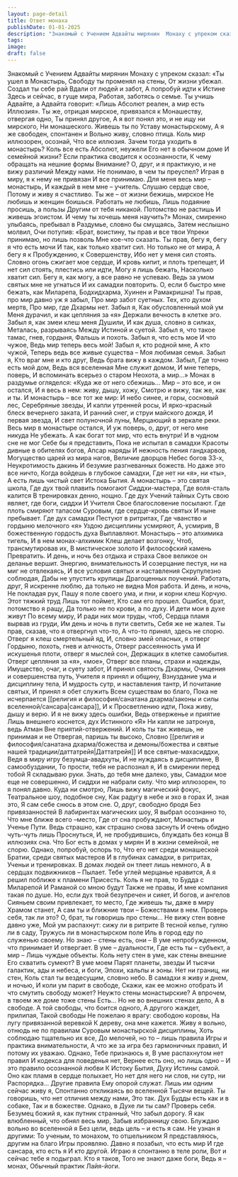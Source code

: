```yaml
---
layout: page-detail
title: Ответ монаха
publishDate: 01-01-2025
description: "Знакомый с Учением Адвайты мирянин  Монаху с упреком сказал:  «Ты ушел в Монастырь,  Свободу ты променял на стены,  От жизни убежал. Создал ты себе рай  Вдали от людей и забот,  А попробуй идти к Истине  Здесь и сейчас, в гуще мира,  Работая, заботясь о семье..."
tags:
image:
draft: false
---
```

Знакомый с Учением Адвайты мирянин  Монаху с упреком сказал:  «Ты ушел в Монастырь,  Свободу ты променял на стены,  От жизни убежал. Создал ты себе рай  Вдали от людей и забот,  А попробуй идти к Истине  Здесь и сейчас, в гуще мира,  Работая, заботясь о семье.  Ты учишь Адвайте, а Адвайта говорит:  «Лишь Абсолют реален, а мир есть  Иллюзия».  Ты же, отрицая мирское, привязался к  Монашеству, отвергая одно,  Ты принял другое,  А я вот понял это, и не ищу ни мирского,  Ни монашеского.  Живешь ты по Уставу монастырскому,  А я же свободен, спонтанен и  Вольно живу, словно птица.  Коль мир иллюзорен, осознай,  Что все иллюзия.  Зачем тогда уходить в монастырь?  Коль все есть Абсолют, неужели  Его нет в обычном доме  И семейной жизни?  Если практика сводится к осознанности,  К чему обращать на нешние формы  Внимание?  О, друг, и я практикую, и не вижу различий  Между нами.  Не понимаю, в чем ты преуспел?  Играя в миру, я к нему не привязан  И все принимаю.  Для меня весь мир – монастырь,  И каждый в нем мне – учитель.  Слушаю сердце свое,  Потому и живу я счастливо.  Ты же – от жизни бежишь, мирское  Не любишь и женщин боишься.  Работать не любишь,  Лишь подаяние просишь, а пользы  Другим от тебя никакой.  Потомство не растишь  И живешь эгоистом.  И чему ты хочешь меня научить?»  Монах, смиренно улыбаясь, пребывал в Раздумье, словно бы смущаясь, Затем неслышно молвил,  Очи потупив:  «Брат, воистину, ты прав и все твои Упреки принимаю, но лишь позволь  Мне кое-что сказать.  Ты прав, бегу я, бегу я что есть мочи  И так, как только хватит сил.  Но только не от мира,  А бегу я к Пробуждению, к Совершенству,  Ибо нет у меня сил стоять.  Словно огонь сжигает мое сердце,  И кровь кипит, и плоть трепещет,  И нет сил стоять, плестись или идти,  Могу я лишь бежать,  Насколько хватит сил.  Бегу я, как могу, а все равно не успеваю.  Ведь за умом святых мне не угнаться  И их самадхи повторить.  О, если б быстро мне бежать, как Миларепа,  Бодхидхарма, Хуинен и Рамакришна!  Ты прав, про мир давно уж я забыл,  Про мир забот суетных.  Тех, кто духом мертв,  Про мир, где Дхармы нет. Забыл я,  Как обусловленный мой ум  Меня дурачил, и как цепляния за «я»  Держали вечность в клетке эго.  Забыл я, как змеи клеш меня Душили,  И как душа, словно в силках,  Металась, разрываясь  Между Истиной и суетой.  Забыл я, что такое тамас, гнев, гордыня,  Фальшь и похоть. Забыл я, что есть мое  И что чужое,  Ведь мир теперь весь мой!  Забыл я, кто родной мне,  А кто чужой,  Теперь ведь все живые существа –  Моя любимая семья. Забыл я,  Кто враг мне и кто друг,  Ведь брата вижу в каждом. Забыл,  Где точно есть мой дом,  Ведь вся вселенная  Мне служит домом,  И мне теперь, поверь,  И вспоминать всерьез о старом  Неохота, а мир…»  Монах в раздумье огляделся:  «Куда же от него сбежишь...  Мир – это все, и он остался,  И я весь в нем: живу, дышу, хожу,  Смотрю и вижу, так же, как и ты.  И монастырь – все тот же мир:  И небо синее, и горы, сосновый лес,  Серебряные звезды,  И капли утренней росы,  И ярко-красный блеск вечернего заката,  И ранний снег, и струи майского дождя,  И первая звезда,  И свет полуночной луны,  Мерцающий в зеркале реки.  Весь мир в монастыре остался,  И уж поверь, о, друг, от него мне никуда  Не убежать.  А как богат тот мир, что есть внутри!  И в чудном сне не мог  Себе бы я представить,  Пока не испытал в самадхи  Красоты дивные в обителях богов,  Апсар наряды  И нежность пения гандхарвов,  Могущество царей из мира нагов,  Величие дворцов Небес богов 33-х,  Неукротимость дакинь  И безумие разгневанных божеств.  Но даже это все ничто,  Когда войдешь в глубокое самадхи,  Где нет ни «я», ни «ты»,  А есть лишь чистый свет  Истока Бытия.  А монастырь – это святая школа,  Где дух твой плавить помогают Сиддхи-мастера,  Где воля-сталь калится  В тренировках денно, нощно.  Где дух Учений тайных  Суть свою являет, где боги, сиддхи И Учителя  Свое благословение посылают.  Где плоть смиряют тапасом Суровым, где сердце-кровь святых  И ныне пребывает. Где дух самадхи  Пестуют в ритритах,  Где чванство и гордыню мелочного «я»  Уздою дисциплины усмиряют,  А, усмирив,  В божественную гордость духа  Выплавляют.  Монастырь – это алхимика тигель,  И в нем монах-алхимик  Клеш делает возгонку,  Чтоб, трансмутировав их,  В мистическое золото  И философский камень  Превратить.  И день, и ночь без отдыха и страха  Свое великое он деланье вершит.  Энергию, внимательность  И созерцание пестуя, ни на миг не отвлекаясь,  И все условия святых и наставления  Скрупулезно соблюдая,  Дабы не упустить крупицы  Драгоценных поучений.  Работать, друг,  Я искренне люблю, да только не видна  Моя работа. И день, и ночь,  Не покладая рук,  Пашу я поле своего ума, и пни, и корни клеш  Корчую. Этот тяжкий труд  Лишь тот поймет,  Кто сам его прошел.  Ошибся, брат, потомство я ращу,  Да только не по крови, а по духу.  И дети мои в духе живут  По всему миру,  И ради них мои труды, чтоб,  Сердца пламя вырвав из груди,  Им день и ночь в пути светить,  Себя же не жалея.  Ты прав, сказав, что я отвергнул что-то,  А что-то принял, здесь не спорю.  Отверг я клеш смертельный яд,  И, словно змей опасных, я отверг  Гордыню, похоть, гнев и алчность,  Отверг рассеянность ума  И искушенья плоти, отверг я мыслей сон,  Держащих в клетке самобытия.  Отверг цепляния за «я», «мое»,  Отверг все планы, страхи и надежды,  Имущество, очаг, и суету забот,  И принял святость Дхармы,  Очищения и совершенства путь,  Учителя я принял и общину,  Взнуздание ума и дисциплину тела,  И мудрость сутр, и наставления тантр,  И почитание святых,  И принял я обет служить  Всем существам во благо,  Пока не исчерпается [[религия и философия/санатана дхарма/законы и силы вселенной/сансара|сансара]],  И к Просветлению идти,  Пока живу, дышу и верю.  И я не вижу здесь ошибки,  Ведь отверженье и приятие  Лишь внешнего коснется, дух Истинного «Я»  Ни капли не затронув, ведь Атман  Вне приятий-отвержений.  И коль ты так живешь, не принимая и не Отвергая, паришь ты высоко,  Словно [[религия и философия/санатана дхарма/божества и демоны/божества и святые нашей традиции/даттатрейя|Даттатрейя]]  И все святые-махасиддхи,  Ведя в миру игру безумца-авадхуты,  И не нуждаясь в дисциплине,  В самообуздании,  То прости, тебя не распознал я,  И в смирении перед тобой  Я складываю руки.  Знать, до тебя мне далеко, увы, Самадхи мое еще не совершенно,  И сиддхи не набрали силу.  Что мир иллюзорен, то я понял давно.  Куда ни смотрю,  Лишь вижу магический фокус,  Театральное шоу, подобное сну,  Как радугу в небе и эхо в горах  И, зная это,  Я сам себе снюсь в этом сне.  О, друг, свободно бродя  Без привязанностей  В лабиринтах магических шоу,  Я выбрал осознанно то,  Что мне ближе всего –место, Где от сна пробуждают,  Монастырь и Ученье Пути.  Ведь страшно, как страшно снова заснуть  И очень обидно чуть-чуть лишь Проснуться,  И, не пробудившись, блуждать без конца  В иллюзиях сна.  Что Бог есть в домах у мирян  И в жизни семейной, не спорю.  Однако, попробуй, оспорь то, Что его нет среди монашеской Братии, среди святых мастеров  И в глубинах самадхи, в ритритах, Ученьи и тренировках.  В домах людей он тлеет лишь немного,  А в сердцах подвижников –  Пылает.  Тебе углей мерцанье нравится,  А я решил поближе к пламени Присесть.  Коль я не прав, то Будда с Миларепой  И Раманой со мною будут  Также не правы,  И мне компания такая по душе.  Но, если дух твой безупречен и сияет,  И богов, и ангелов  Сияньем своим привлекает, то место, Где живешь ты, даже в миру  Храмом станет,  А сам ты и ближние твои – Божествами в нем.  Проверь себя, так ли это?  О, брат, ты говоришь про стены…  Не вижу стен вовне давно уже,  Мой ум распахнут: сижу ли в ритрите  В тесной келье, гуляю ли в саду,  Тружусь ли в монастырском поле  Иль в город еду по служенью своему.  Но знаю – стены есть, они –  В уме непробужденном, что принимает  И отвергает. В уме – дуальности,  Где есть ты – субъект, а мир –  Лишь чуждые объекты.  Коль нету стен в уме, как стены внешние  Его схватить сумеют? В уме моем  Парят планеты, звезды  И тысячи галактик, ады и небеса, и боги,  Эпохи, кальпы и эоны.  Нет ни границ, ни стен,  Коль стал ты вездесущим, словно небо.  В самадхи я живу и днем, и ночью,  И коли ум парит в свободе,  Скажи, как ее можно отобрать  И что смутить свободу может?  Неужто стены монастырские?  А впрочем, в твоем же доме тоже стены Есть... Но не во внешних стенах дело,  А в свободе.  А той свободы, что боится одного,  А другого жаждет, прилипая,  Такой свободы  Не пожелаю я врагу: свободою коровы,  На лугу привязанной веревкой К дереву, она мне кажется.  Живу я вольно, отнюдь не по правилам Суровым монастырской дисциплины,  Хоть соблюдаю тщательно их все,  До мелочей, но то – лишь правила Игры и практика внимательности, А что же за игра без гармоничных правил,  И потому их уважаю. Однако,  Тебе признаюсь я,  В уме распахнутом нет правил  И кодекса для поведенья нет,  Вернее есть оно, но лишь одно –  И это правило осознанной любви  К Истоку Бытия, Духу Истины самой.  Оно как пламя в сердце полыхает,  Но нет для него ни слов, ни сутр, ни Распорядка... Другие правила  Ему опорой служат.  Лишь им одним сейчас живу я,  Спонтанно откликаясь во вселенной Тысячи вещей.  Ты говоришь, что нет отличия между нами,  Это так. Дух Будды есть как и в собаке,  Так и в божестве.  Однако, в Духе ли ты сам? Проверь себя.  Безумец божий я, как путник странный,  Что забыл дорогу.  Я как влюбленный, что обнял весь мир,  Забыв избранницу свою.  Блуждаю вольно во вселенной я  Без цели, ведь цель – и есть я сам.  Не узнан я другими:  То ученым, то монахом, то отшельником  Я представляюсь, другим на благо  Игры проявляю.  Давно я позабыл, что есть мир  И где сансара, кто есть я  И кто другой.  Играю я спонтанно в теле роли,  Вот и сейчас тебе я подыграл.  Кто я таков,  Того не знают даже боги,  Ведь я – монах,  Обычный практик Лайя-йоги.
